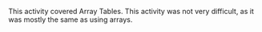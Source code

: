 This activity covered Array Tables. This activity was not very difficult, as it was mostly the same as using arrays.
